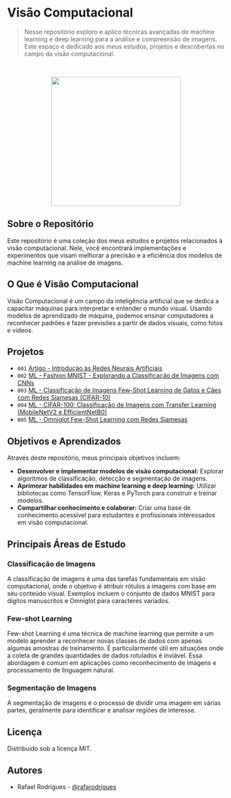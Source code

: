 # Visão Computacional

> Nesse repositório exploro e aplico técnicas avançadas de machine learning e deep learning para a análise e compreensão de imagens. Este espaço é dedicado aos meus estudos, projetos e descobertas no campo da visão computacional.

</br> <div align="center"> <img src="https://external-content.duckduckgo.com/iu/?u=https%3A%2F%2Fkajabi-storefronts-production.kajabi-cdn.com%2Fkajabi-storefronts-production%2Ffile-uploads%2Fblogs%2F22606%2Fimages%2Fe2d450-1f8c-e71-2316-f27bc3f8622_TheGioiMayChu-Blog-Computer-Vision.jpeg&f=1&nofb=1&ipt=5053f41e946fe6bedb1d3680009b7f15ea4f766e15723b90c72d53d5a4fe56e6&ipo=images" width="300"> </div>

## Sobre o Repositório

Este repositório é uma coleção dos meus estudos e projetos relacionados à visão computacional. Nele, você encontrará implementações e experimentos que visam melhorar a precisão e a eficiência dos modelos de machine learning na análise de imagens.

## O Que é Visão Computacional

Visão Computacional é um campo da inteligência artificial que se dedica a capacitar máquinas para interpretar e entender o mundo visual. Usando modelos de aprendizado de máquina, podemos ensinar computadores a reconhecer padrões e fazer previsões a partir de dados visuais, como fotos e vídeos.

## Projetos

* `001` <a href="https://github.com/rafarodrigues/visao-computacional/tree/main/Artigo%20-%20Introdu%C3%A7%C3%A3o%20%C3%A0s%20Redes%20Neurais%20Artificiais" target="_blank">Artigo - Introdução às Redes Neurais Artificiais</a>
* `002` <a href="https://github.com/rafarodrigues/visao-computacional/tree/main/ML%20-%20Classifica%C3%A7%C3%A3o%20-%20CNN%20Fashion%20MNIST" target="_blank">ML - Fashion MNIST - Explorando a Classificação de Imagens com CNNs</a>
* `003` <a href="https://github.com/rafarodrigues/visao-computacional/tree/main/ML%20-%20Classifica%C3%A7%C3%A3o%20-%20Few-Shot%20Learning%20Xception_Siamesas_CIFAR-10" target="_blank">ML - Classificação de Imagens Few-Shot Learning de Gatos e Cães com Redes Siamesas (CIFAR-10)</a>
* `004` <a href="https://github.com/rafarodrigues/visao-computacional/tree/main/ML%20-%20Classifica%C3%A7%C3%A3o%20de%20imagens%20CIFAR-100" target="_blank">ML - CIFAR-100: Classificação de Imagens com Transfer Learning (MobileNetV2 e EfficientNetB0)</a>
* `005` <a href="https://github.com/rafarodrigues/visao-computacional/tree/main/ML%20-%20Omniglot%20Few-Shot%20Learning%20com%20Redes%20Siamesas" target="_blank">ML - Omniglot Few-Shot Learning com Redes Siamesas</a>

## Objetivos e Aprendizados

Através deste repositório, meus principais objetivos incluem:

- **Desenvolver e implementar modelos de visão computacional:** Explorar algoritmos de classificação, detecção e segmentação de imagens.
- **Aprimorar habilidades em machine learning e deep learning:** Utilizar bibliotecas como TensorFlow, Keras e PyTorch para construir e treinar modelos.
- **Compartilhar conhecimento e colaborar:** Criar uma base de conhecimento acessível para estudantes e profissionais interessados em visão computacional.

## Principais Áreas de Estudo

### Classificação de Imagens

A classificação de imagens é uma das tarefas fundamentais em visão computacional, onde o objetivo é atribuir rótulos a imagens com base em seu conteúdo visual. Exemplos incluem o conjunto de dados MNIST para dígitos manuscritos e Omniglot para caracteres variados.

### Few-shot Learning

Few-shot Learning é uma técnica de machine learning que permite a um modelo aprender a reconhecer novas classes de dados com apenas algumas amostras de treinamento. É particularmente útil em situações onde a coleta de grandes quantidades de dados rotulados é inviável. Essa abordagem é comum em aplicações como reconhecimento de imagens e processamento de linguagem natural.

### Segmentação de Imagens

A segmentação de imagens é o processo de dividir uma imagem em várias partes, geralmente para identificar e analisar regiões de interesse. 

## Licença

Distribuído sob a licença MIT.

## Autores

- Rafael Rodrigues - [@rafarodrigues](https://github.com/rafarodrigues)
